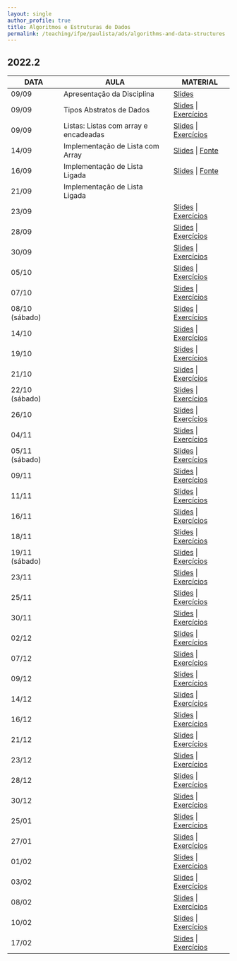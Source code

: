 ```yaml
---
layout: single
author_profile: true
title: Algoritmos e Estruturas de Dados
permalink: /teaching/ifpe/paulista/ads/algorithms-and-data-structures
---
```


## 2022.2

|DATA|AULA|MATERIAL|
|---|---|---|
09/09 | Apresentação da Disciplina | <a href="" target="_blank">Slides</a>  |
09/09 | Tipos Abstratos de Dados | <a href="" target="_blank">Slides</a> \| <a href="" target="_blank">Exercícios</a>  |
09/09 | Listas: Listas com array e encadeadas | <a href="" target="_blank">Slides</a> \| <a href="" target="_blank">Exercícios</a> |  |
14/09 | Implementação de Lista com Array | <a href="" target="_blank">Slides</a> \| <a href="" target="_blank">Fonte</a> |  |
16/09 | Implementação de Lista Ligada | <a href="" target="_blank">Slides</a> \| <a href="" target="_blank">Fonte</a> |  |
21/09 | Implementação de Lista Ligada |  |  |
23/09 | | <a href="" target="_blank">Slides</a> \| <a href="" target="_blank">Exercícios</a> |  |
28/09 | | <a href="" target="_blank">Slides</a> \| <a href="" target="_blank">Exercícios</a> |  |
30/09 | | <a href="" target="_blank">Slides</a> \| <a href="" target="_blank">Exercícios</a> |  |
05/10 | | <a href="" target="_blank">Slides</a> \| <a href="" target="_blank">Exercícios</a> |  |
07/10 | | <a href="" target="_blank">Slides</a> \| <a href="" target="_blank">Exercícios</a> |  |
08/10 (sábado) | | <a href="" target="_blank">Slides</a> \| <a href="" target="_blank">Exercícios</a> |  |
14/10 | | <a href="" target="_blank">Slides</a> \| <a href="" target="_blank">Exercícios</a> |  |
19/10 | | <a href="" target="_blank">Slides</a> \| <a href="" target="_blank">Exercícios</a> |  |
21/10 | | <a href="" target="_blank">Slides</a> \| <a href="" target="_blank">Exercícios</a> |  |
22/10 (sábado) | | <a href="" target="_blank">Slides</a> \| <a href="" target="_blank">Exercícios</a> |  |
26/10 | | <a href="" target="_blank">Slides</a> \| <a href="" target="_blank">Exercícios</a> |  |
04/11 | | <a href="" target="_blank">Slides</a> \| <a href="" target="_blank">Exercícios</a> |  |
05/11 (sábado) | | <a href="" target="_blank">Slides</a> \| <a href="" target="_blank">Exercícios</a> |  |
09/11 | | <a href="" target="_blank">Slides</a> \| <a href="" target="_blank">Exercícios</a> |  |
11/11 | | <a href="" target="_blank">Slides</a> \| <a href="" target="_blank">Exercícios</a> |  |
16/11 | | <a href="" target="_blank">Slides</a> \| <a href="" target="_blank">Exercícios</a> |  |
18/11 | | <a href="" target="_blank">Slides</a> \| <a href="" target="_blank">Exercícios</a> |  |
19/11 (sábado) | | <a href="" target="_blank">Slides</a> \| <a href="" target="_blank">Exercícios</a> |  |
23/11 | | <a href="" target="_blank">Slides</a> \| <a href="" target="_blank">Exercícios</a> |  |
25/11 | | <a href="" target="_blank">Slides</a> \| <a href="" target="_blank">Exercícios</a> |  |
30/11 | | <a href="" target="_blank">Slides</a> \| <a href="" target="_blank">Exercícios</a> |  |
02/12 | | <a href="" target="_blank">Slides</a> \| <a href="" target="_blank">Exercícios</a> |  |
07/12 | | <a href="" target="_blank">Slides</a> \| <a href="" target="_blank">Exercícios</a> |  |
09/12 | | <a href="" target="_blank">Slides</a> \| <a href="" target="_blank">Exercícios</a> |  |
14/12 | | <a href="" target="_blank">Slides</a> \| <a href="" target="_blank">Exercícios</a> |  |
16/12 | | <a href="" target="_blank">Slides</a> \| <a href="" target="_blank">Exercícios</a> |  |
21/12 | | <a href="" target="_blank">Slides</a> \| <a href="" target="_blank">Exercícios</a> |  |
23/12 | | <a href="" target="_blank">Slides</a> \| <a href="" target="_blank">Exercícios</a> |  |
28/12 | | <a href="" target="_blank">Slides</a> \| <a href="" target="_blank">Exercícios</a> |  |
30/12 | | <a href="" target="_blank">Slides</a> \| <a href="" target="_blank">Exercícios</a> |  |
25/01 | | <a href="" target="_blank">Slides</a> \| <a href="" target="_blank">Exercícios</a> |  |
27/01 | | <a href="" target="_blank">Slides</a> \| <a href="" target="_blank">Exercícios</a> |  |
01/02 | | <a href="" target="_blank">Slides</a> \| <a href="" target="_blank">Exercícios</a> |  |
03/02 | | <a href="" target="_blank">Slides</a> \| <a href="" target="_blank">Exercícios</a> |  |
08/02 | | <a href="" target="_blank">Slides</a> \| <a href="" target="_blank">Exercícios</a> |  |
10/02 | | <a href="" target="_blank">Slides</a> \| <a href="" target="_blank">Exercícios</a> |  |
17/02 | | <a href="" target="_blank">Slides</a> \| <a href="" target="_blank">Exercícios</a> |  |
